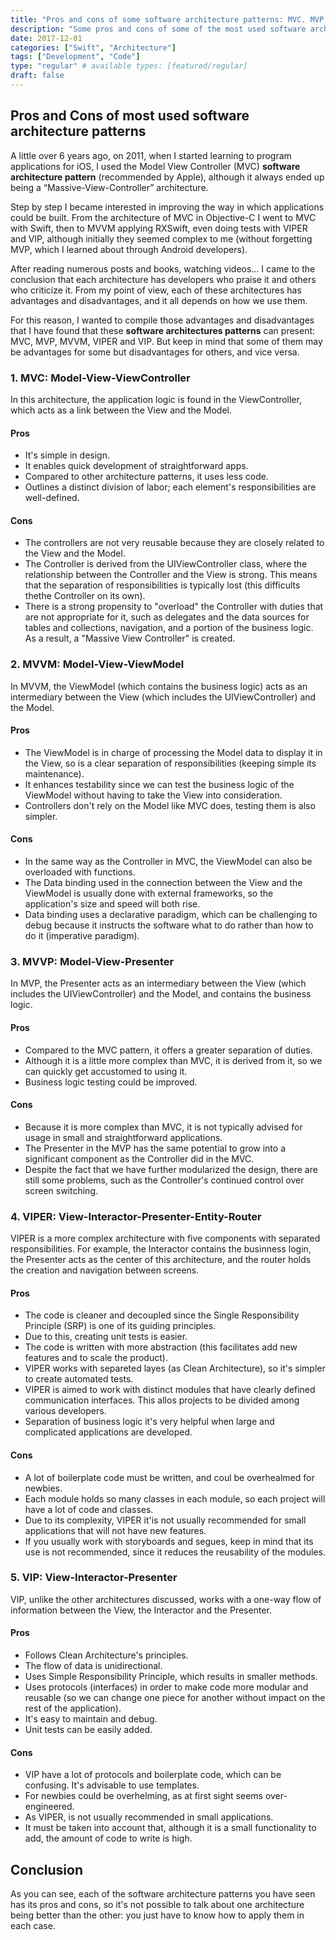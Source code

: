 ```yaml
---
title: "Pros and cons of some software architecture patterns: MVC. MVP, MVVM, VIPER, and VIP"
description: "Some pros and cons of some of the most used software architecture patterns in the development of iOS applications: MVC. MVP, MVVM, VIPER, and VIP."
date: 2017-12-01
categories: ["Swift", "Architecture"]
tags: ["Development", "Code"]
type: "regular" # available types: [featured/regular]
draft: false
---
```


## Pros and Cons of most used software architecture patterns
A little over 6 years ago, on 2011, when I started learning to program applications for iOS, I used the Model View Controller (MVC) **software architecture pattern** (recommended by Apple), although it always ended up being a “Massive-View-Controller” architecture.

Step by step I became interested in improving the way in which applications could be built. From the architecture of MVC in Objective-C I went to MVC with Swift, then to MVVM applying RXSwift, even doing tests with VIPER and VIP, although initially they seemed complex to me (without forgetting MVP, which I learned about through Android developers).

After reading numerous posts and books, watching videos… I came to the conclusion that each architecture has developers who praise it and others who criticize it. From my point of view, each of these architectures has advantages and disadvantages, and it all depends on how we use them.

For this reason, I wanted to compile those advantages and disadvantages that I have found that these **software architectures patterns** can present: MVC, MVP, MVVM, VIPER and VIP. But keep in mind that some of them may be advantages for some but disadvantages for others, and vice versa.
### 1. MVC: Model-View-ViewController
In this architecture, the application logic is found in the ViewController, which acts as a link between the View and the Model.
#### Pros
* It's simple in design.
* It enables quick development of straightforward apps.
* Compared to other architecture patterns, it uses less code.
* Outlines a distinct division of labor; each element's responsibilities are well-defined.
#### Cons
* The controllers are not very reusable because they are closely related to the View and the Model.
* The Controller is derived from the UIViewController class, where the relationship between the Controller and the View is strong. This means that the separation of responsibilities is typically lost (this difficults thethe Controller on its own).
* There is a strong propensity to "overload" the Controller with duties that are not appropriate for it, such as delegates and the data sources for tables and collections, navigation, and a portion of the business logic. As a result, a "Massive View Controller" is created.

### 2. MVVM: Model-View-ViewModel
In MVVM, the ViewModel (which contains the business logic) acts as an intermediary between the View (which includes the UIViewController) and the Model.
#### Pros
* The ViewModel is in charge of processing the Model data to display it in the View, so is a clear separation of responsibilities (keeping simple its maintenance).
* It enhances testability since we can test the business logic of the ViewModel without having to take the View into consideration.
* Controllers don't rely on the Model like MVC does, testing them is also simpler.
#### Cons
* In the same way as the Controller in MVC, the ViewModel can also be overloaded with functions.
* The Data binding used in the connection between the View and the ViewModel is usually done with external frameworks, so the application's size and speed will both rise.
* Data binding uses a declarative paradigm, which can be challenging to debug because it instructs the software what to do rather than how to do it (imperative paradigm).

### 3. MVVP: Model-View-Presenter
In MVP, the Presenter acts as an intermediary between the View (which includes the UIViewController) and the Model, and contains the business logic.
#### Pros
* Compared to the MVC pattern, it offers a greater separation of duties.
* Although it is a little more complex than MVC, it is derived from it, so we can quickly get accustomed to using it.
* Business logic testing could be improved.

#### Cons
* Because it is more complex than MVC, it is not typically advised for usage in small and straightforward applications.
* The Presenter in the MVP has the same potential to grow into a significant component as the Controller did in the MVC.
* Despite the fact that we have further modularized the design, there are still some problems, such as the Controller's continued control over screen switching.

### 4. VIPER: View-Interactor-Presenter-Entity-Router
VIPER is a more complex architecture with five components with separated responsibilities. For example, the Interactor contains the businness login, the Presenter acts as the center of this architecture, and the router holds the creation and navigation between screens.
#### Pros
* The code is cleaner and decoupled since the Single Responsibility Principle (SRP) is one of its guiding principles.
* Due to this, creating unit tests is easier.
* The code is written with more abstraction (this facilitates add new features and to scale the product).
* VIPER works with separeted layes (as Clean Architecture), so it's simpler to create automated tests.
* VIPER is aimed to work with distinct modules that have clearly defined communication interfaces. This allos projects to be divided among various developers.
* Separation of business logic it's very helpful when large and complicated applications are developed.
#### Cons
* A lot of boilerplate code must be written, and coul be overhealmed for newbies.
* Each module holds so many classes in each module, so each project will have a lot of code and classes.
* Due to its complexity, VIPER it'is not usually recommended for small applications that will not have new features.
* If you usually work with storyboards and segues, keep in mind that its use is not recommended, since it reduces the reusability of the modules.

### 5. VIP: View-Interactor-Presenter
VIP, unlike the other architectures discussed, works with a one-way flow of information between the View, the Interactor and the Presenter.
#### Pros
* Follows Clean Architecture's principles.
* The flow of data is unidirectional.
* Uses Simple Responsibility Principle, which results in smaller methods.
* Uses protocols (interfaces) in order to make code more modular and reusable (so we can change one piece for another without impact on the rest of the application).
* It's easy to maintain and debug.
* Unit tests can be easily added.

#### Cons
* VIP have a lot of protocols and boilerplate code, which can be confusing. It's advisable to use templates.
* For newbies could be overhelming, as at first sight seems over-engineered.
* As VIPER, is not usually recommended in small applications.
* It must be taken into account that, although it is a small functionality to add, the amount of code to write is high.
## Conclusion
As you can see, each of the software architecture patterns you have seen has its pros and cons, so it's not possible to talk about one architecture being better than the other: you just have to know how to apply them in each case.
